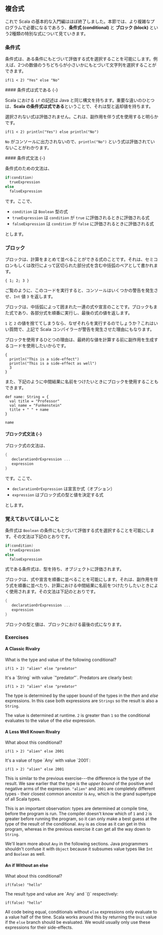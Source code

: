 ## 複合式

これで Scala の基本的な入門編はほぼ終了しました。本節では、より複雑なプログラムで必要になるであろう、**条件式 (conditional)** と **ブロック (block)** という2種類の特別な式について見ていきます。

### 条件式

条件式は、ある条件にもとづいて評価する式を選択することを可能にします。例えば、2つの数値のうちどちらが小さいかにもとづいて文字列を選択することができます。

```tut:book
if(1 < 2) "Yes" else "No"
```

<div class="callout callout-info">
#### 条件式は式である {-}

Scala における `if` の記述は Java と同じ構文を持ちます。重要な違いのひとつは、**Scala の条件式は式である**ということで、それは型と返却値を持ちます。
</div>

選択されない式は評価されません。これは、副作用を伴う式を使用すると明らかです。

```tut:book
if(1 < 2) println("Yes") else println("No")
```

`No` がコンソールに出力されないので、`println("No")` という式は評価されていないことがわかります。

<div class="callout callout-info">
#### 条件式文法 {-}

条件式のための文法は、

```scala
if(condition)
  trueExpression
else
  falseExpression
```

です。ここで、

- `condition` は `Boolean` 型の式
- `trueExpression` は `condition` が `true` に評価されるときに評価される式
- `falseExpression` は `condition` が `false` に評価されるときに評価される式

とします。
</div>


### ブロック

ブロックは、計算をまとめて並べることができる式のことです。それは、セミコロンもしくは改行によって区切られた部分式を含む中括弧のペアとして書かれます。

```tut:book:fail
{ 1; 2; 3 }
```

ご覧のように、このコードを実行すると、コンソールはいくつかの警告を発生させ、`Int` 値 `3` を返します。

ブロックは、中括弧によって囲まれた一連の式や宣言のことです。ブロックもまた式であり、各部分式を順番に実行し、最後の式の値を返します。

`1` と `2` の値を捨ててしまうなら、なぜそれらを実行するのでしょうか？これはいい質問で、上記で Scala コンパイラーが警告を発生させた理由にもなります。

ブロックを使用するひとつの理由は、最終的な値を計算する前に副作用を生成するコードを使用したいからです。

```tut:book
{
  println("This is a side-effect")
  println("This is a side-effect as well")
  3
}
```

また、下記のように中間結果に名前をつけたいときにブロックを使用することもできます。

```tut:book:silent
def name: String = {
  val title = "Professor"
  val name = "Funkenstein"
  title + " " + name
}
```

```tut:book
name
```

<div class="callout callout-info">

#### ブロック式文法 {-}

ブロック式の文法は、

```scala
{
   declarationOrExpression ...
   expression
}
```

です。ここで、

- `declarationOrExpression` は宣言か式（オプション）
- `expression` はブロック式の型と値を決定する式

とします。
</div>

### 覚えておいてほしいこと

条件式は `Boolean` の条件にもとづいて評価する式を選択することを可能にします。その文法は下記のとおりです。

```scala
if(condition)
  trueExpression
else
  falseExpression
```

式である条件式は、型を持ち、オブジェクトに評価されます。


ブロックは、式や宣言を順番に並べることを可能にします。それは、副作用を伴う式を順番に並べたり、計算における中間結果に名前をつけたりしたいときによく使用されます。その文法は下記のとおりです。

```scala
{
   declarationOrExpression ...
   expression
}
```

ブロックの型と値は、ブロックにおける最後の式になります。


### Exercises

#### A Classic Rivalry

What is the type and value of the following conditional?

```tut:book:silent
if(1 > 2) "alien" else "predator"
```

<div class="solution">
It's a `String` with value `"predator"`. Predators are clearly best:

```tut:book
if(1 > 2) "alien" else "predator"
```

The type is determined by the upper bound of the types in the *then* and *else* expressions. In this case both expressions are `Strings` so the result is also a `String`.

The value is determined at runtime. `2` is greater than `1` so the conditional evaluates to the value of the *else* expression.
</div>

#### A Less Well Known Rivalry

What about this conditional?

```tut:book:silent
if(1 > 2) "alien" else 2001
```

<div class="solution">
It's a value of type `Any` with value `2001`:

```tut:book
if(1 > 2) "alien" else 2001
```

This is similar to the previous exercise---the difference is the type of the result. We saw earlier that the type is the *upper bound* of the positive and negative arms of the expression. `"alien"` and `2001` are completely different types - their closest common ancestor is `Any`, which is the grand supertype of all Scala types.

This is an important observation: types are determined at compile time, before the program is run. The compiler doesn't know which of `1` and `2` is greater before running the program, so it can only make a best guess at the type of the result of the conditional. `Any` is as close as it can get in this program, whereas in the previous exercise it can get all the way down to `String`.

We'll learn more about `Any` in the following sections. Java programmers shouldn't confuse it with `Object` because it subsumes value types like `Int` and `Boolean` as well.
</div>

#### An if Without an else

What about this conditional?

```tut:book:silent
if(false) "hello"
```

<div class="solution">
The result type and value are `Any` and `()` respectively:

```tut:book
if(false) "hello"
```

All code being equal, conditionals without `else` expressions only evaluate to a value half of the time. Scala works around this by returning the `Unit` value if the `else` branch should be evaluated. We would usually only use these expressions for their side-effects.
</div>
